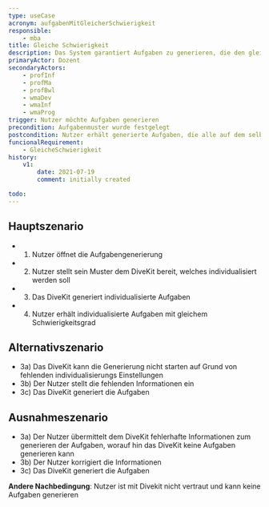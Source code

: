 ```yaml
---
type: useCase
acronym: aufgabenMitGleicherSchwierigkeit
responsible: 
    - mba
title: Gleiche Schwierigkeit
description: Das System garantiert Aufgaben zu generieren, die den gleichen Schwierigkeitsgrad haben
primaryActor: Dozent
secondaryActors:
    - profInf
    - profMa
    - profBwl
    - wmaDev
    - wmaInf
    - wmaProg
trigger: Nutzer möchte Aufgaben generieren
precondition: Aufgabenmuster wurde festgelegt
postcondition: Nutzer erhält generierte Aufgaben, die alle auf dem selben Schwierigkeitsgrad basieren
funcionalRequirement: 
    - GleicheSchwierigkeit
history:
    v1:
        date: 2021-07-19
        comment: initially created

todo: 
---
```



## Hauptszenario

* 1) Nutzer öffnet die Aufgabengenerierung
* 2) Nutzer stellt sein Muster dem DiveKit bereit, welches individualisiert werden soll
* 3) Das DiveKit generiert individualisierte Aufgaben
* 4) Nutzer erhält individualisierte Aufgaben mit gleichem Schwierigkeitsgrad

## Alternativszenario

* 3a) Das DiveKit kann die Generierung nicht starten auf Grund von fehlenden individualisierungs Einstellungen
* 3b) Der Nutzer stellt die fehlenden Informationen ein
* 3c) Das DiveKit generiert die Aufgaben

## Ausnahmeszenario 

* 3a) Der Nutzer übermittelt dem DiveKit fehlerhafte Informationen zum generieren der Aufgaben, worauf hin das DiveKit keine Aufgaben generieren kann
* 3b) Der Nutzer korrigiert die Informationen
* 3c) Das DiveKit generiert die Aufgaben

**Andere Nachbedingung**: Nutzer ist mit Divekit nicht vertraut und kann keine Aufgaben generieren




